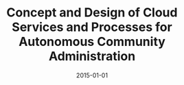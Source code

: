 ---
abstract: ''
authors:
- René Lamber
date: '2015-01-01'
featured: false
links:
- name: Publik
  url: https://publik.tuwien.ac.at/showentry.php?ID=246618&lang=2
publication_types:
- '7'
publishDate: '2015-01-01'
title: Concept and Design of Cloud Services and Processes for Autonomous Community
  Administration
url_pdf: ''
---